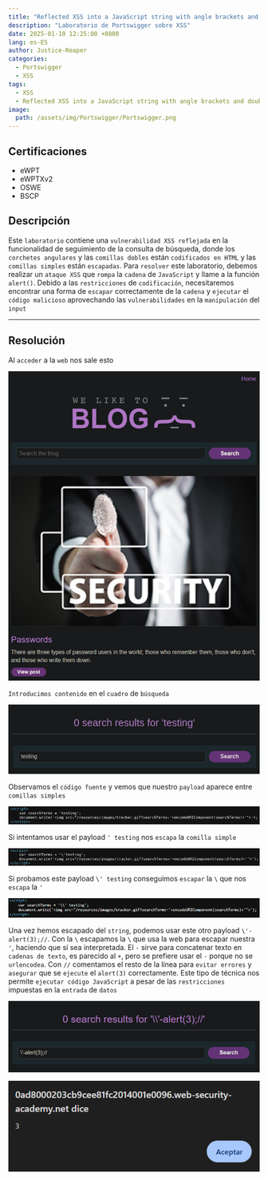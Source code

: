 ```yaml
---
title: "Reflected XSS into a JavaScript string with angle brackets and double quotes HTML-encoded and single quotes escaped"
description: "Laboratorio de Portswigger sobre XSS"
date: 2025-01-10 12:25:00 +0800
lang: es-ES
author: Justice-Reaper
categories:
  - Portswigger
  - XSS
tags:
  - XSS
  - Reflected XSS into a JavaScript string with angle brackets and double quotes HTML-encoded and single quotes escaped
image:
  path: /assets/img/Portswigger/Portswigger.png
---
```


## Certificaciones

- eWPT
- eWPTXv2
- OSWE
- BSCP
  
## Descripción

Este `laboratorio` contiene una `vulnerabilidad XSS reflejada` en la funcionalidad de seguimiento de la consulta de búsqueda, donde los `corchetes angulares` y las `comillas dobles` están `codificados en HTML` y las `comillas simples` están `escapadas`. Para `resolver` este laboratorio, debemos realizar un `ataque XSS` que `rompa` la `cadena` de `JavaScript` y llame a la función `alert()`. Debido a las `restricciones` de `codificación`, necesitaremos encontrar una forma de `escapar` correctamente de la `cadena` y `ejecutar` el `código malicioso` aprovechando las `vulnerabilidades` en la `manipulación` del `input`

---

## Resolución

Al `acceder` a la `web` nos sale esto

![](/assets/img/XSS-Lab-19/image_1.png)

`Introducimos contenido` en el `cuadro` de `búsqueda`

![](/assets/img/XSS-Lab-19/image_2.png)

Observamos el `código fuente` y vemos que nuestro `payload` aparece entre `comillas simples`

![](/assets/img/XSS-Lab-19/image_3.png)

Si intentamos usar el payload `' testing` nos `escapa` la `comilla simple`

![](/assets/img/XSS-Lab-19/image_4.png)

Si probamos este payload `\' testing`  conseguimos `escapar` la `\` que nos `escapa` la `'` 

![](/assets/img/XSS-Lab-19/image_5.png)

Una vez hemos escapado del `string`, podemos usar este otro payload `\'-alert(3);//`. Con la `\` escapamos la `\` que usa la web para escapar nuestra `'`, haciendo que sí sea interpretada. El `-` sirve para concatenar texto en `cadenas de texto`, es parecido al `+`, pero se prefiere usar el `-` porque no se `urlencodea`. Con `//` comentamos el resto de la línea para `evitar errores` y `asegurar` que se `ejecute` el `alert(3)` correctamente. Este tipo de técnica nos permite `ejecutar código JavaScript` a pesar de las `restricciones` impuestas en la `entrada` de `datos`

![](/assets/img/XSS-Lab-19/image_6.png)

![](/assets/img/XSS-Lab-19/image_7.png)
